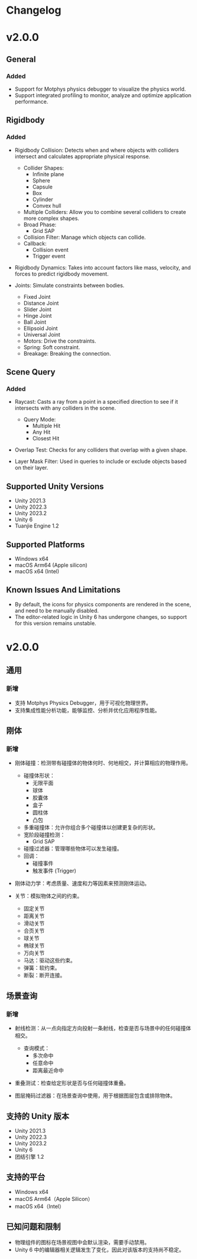 # Changelog

# v2.0.0

## General

### Added

- Support for Motphys physics debugger to visualize the physics world.
- Support integrated profiling to monitor, analyze and optimize application performance.

## Rigidbody

### Added

- Rigidbody Collision: Detects when and where objects with colliders intersect and calculates appropriate physical response.

  - Collider Shapes:
    - Infinite plane
    - Sphere
    - Capsule
    - Box
    - Cylinder
    - Convex hull
  - Multiple Colliders: Allow you to combine several colliders to create more complex shapes.
  - Broad Phase:
    - Grid SAP
  - Collision Filter: Manage which objects can collide.
  - Callback:
    - Collision event
    - Trigger event
- Rigidbody Dynamics: Takes into account factors like mass, velocity, and forces to predict rigidbody movement.
- Joints: Simulate constraints between bodies.

  - Fixed Joint
  - Distance Joint
  - Slider Joint
  - Hinge Joint
  - Ball Joint
  - Ellipsoid Joint
  - Universal Joint
  - Motors: Drive the constraints.
  - Spring: Soft constraint.
  - Breakage: Breaking the connection.

## Scene Query

### Added

- Raycast: Casts a ray from a point in a specified direction to see if it intersects with any colliders in the scene.

  - Query Mode:
    - Multiple Hit
    - Any Hit
    - Closest Hit
- Overlap Test: Checks for any colliders that overlap with a given shape.
- Layer Mask Filter: Used in queries to include or exclude objects based on their layer.

## Supported Unity Versions

- Unity 2021.3
- Unity 2022.3
- Unity 2023.2
- Unity 6
- Tuanjie Engine 1.2

## Supported Platforms

- Windows x64
- macOS Arm64 (Apple silicon)
- macOS x64 (Intel)

## **Known Issues And Limitations**

- By default, the icons for physics components are rendered in the scene, and need to be manually disabled.
- The editor-related logic in Unity 6 has undergone changes, so support for this version remains unstable.

# v2.0.0

## 通用

### 新增

- 支持 Motphys Physics Debugger，用于可视化物理世界。
- 支持集成性能分析功能，能够监控、分析并优化应用程序性能。

## 刚体

### 新增

- 刚体碰撞：检测带有碰撞体的物体何时、何地相交，并计算相应的物理作用。

  - 碰撞体形状：
    - 无限平面
    - 球体
    - 胶囊体
    - 盒子
    - 圆柱体
    - 凸包
  - 多重碰撞体：允许你组合多个碰撞体以创建更复杂的形状。
  - 宽阶段碰撞检测：
    - Grid SAP
  - 碰撞过滤器：管理哪些物体可以发生碰撞。
  - 回调：
    - 碰撞事件
    - 触发事件 (Trigger)
- 刚体动力学：考虑质量、速度和力等因素来预测刚体运动。
- 关节：模拟物体之间的约束。

  - 固定关节
  - 距离关节
  - 滑动关节
  - 合页关节
  - 球关节
  - 椭球关节
  - 万向关节
  - 马达：驱动这些约束。
  - 弹簧：软约束。
  - 断裂：断开连接。

## 场景查询

### 新增

- 射线检测：从一点向指定方向投射一条射线，检查是否与场景中的任何碰撞体相交。

  - 查询模式：
    - 多次命中
    - 任意命中
    - 距离最近命中
- 重叠测试：检查给定形状是否与任何碰撞体重叠。
- 图层掩码过滤器：在场景查询中使用，用于根据图层包含或排除物体。

## 支持的 Unity 版本

- Unity 2021.3
- Unity 2022.3
- Unity 2023.2
- Unity 6
- 团结引擎 1.2

## 支持的平台

- Windows x64
- macOS Arm64（Apple Silicon）
- macOS x64（Intel）

## 已知问题和限制

- 物理组件的图标在场景视图中会默认渲染，需要手动禁用。
- Unity 6 中的编辑器相关逻辑发生了变化，因此对该版本的支持尚不稳定。
